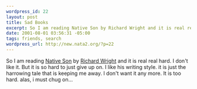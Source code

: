 ```yaml
--- 
wordpress_id: 22
layout: post
title: Sad Books
excerpt: So I am reading Native Son by Richard Wright and it is real real hard. I don't like it. But it is so hard to just give up on. I like his writing style. it is just the harrowing...
date: 2001-08-01 03:56:31 -05:00
tags: friends, search
wordpress_url: http://new.nata2.org/?p=22
---
```

So I am reading <a href="http://www.amazon.com/exec/obidos/ASIN/0060809779/nata2productions">Native Son</a> by <a href="http://www.amazon.com/exec/obidos/external-search/107-8488385-1006951?tag=nata2productions&mode=blended&keyword=Richard+Wright">Richard Wright</a> and it is real real hard. I don't like it. But it is so hard to just give up on. I like his writing style. it is just the harrowing tale that is keeping me away. I don't want it any more. It is too hard. alas, i must chug on...
